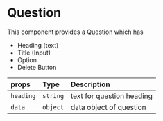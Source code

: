 # Question

This component provides a Question which has

-   Heading (text)
-   Title (Input)
-   Option
-   Delete Button

| props     | Type     | Description               |
| :-------- | :------- | :------------------------ |
| `heading` | `string` | text for question heading |
| `data`    | `object` | data object of question   |
